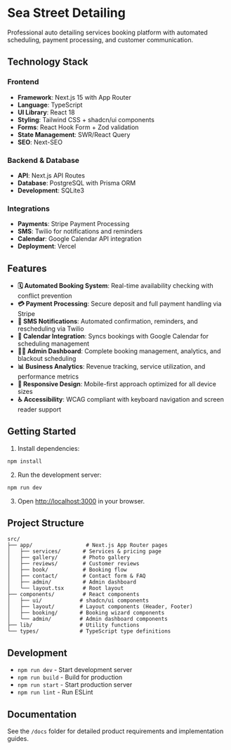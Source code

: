 # Sea Street Detailing

Professional auto detailing services booking platform with automated scheduling, payment processing, and customer communication.

## Technology Stack

### Frontend
- **Framework**: Next.js 15 with App Router
- **Language**: TypeScript
- **UI Library**: React 18
- **Styling**: Tailwind CSS + shadcn/ui components
- **Forms**: React Hook Form + Zod validation
- **State Management**: SWR/React Query
- **SEO**: Next-SEO

### Backend & Database
- **API**: Next.js API Routes
- **Database**: PostgreSQL with Prisma ORM
- **Development**: SQLite3

### Integrations
- **Payments**: Stripe Payment Processing
- **SMS**: Twilio for notifications and reminders
- **Calendar**: Google Calendar API integration
- **Deployment**: Vercel

## Features

- **🗓️ Automated Booking System**: Real-time availability checking with conflict prevention
- **💳 Payment Processing**: Secure deposit and full payment handling via Stripe
- **📱 SMS Notifications**: Automated confirmation, reminders, and rescheduling via Twilio
- **📅 Calendar Integration**: Syncs bookings with Google Calendar for scheduling management
- **👨‍💼 Admin Dashboard**: Complete booking management, analytics, and blackout scheduling
- **📊 Business Analytics**: Revenue tracking, service utilization, and performance metrics
- **🎨 Responsive Design**: Mobile-first approach optimized for all device sizes
- **♿ Accessibility**: WCAG compliant with keyboard navigation and screen reader support

## Getting Started

1. Install dependencies:
```bash
npm install
```

2. Run the development server:
```bash
npm run dev
```

3. Open [http://localhost:3000](http://localhost:3000) in your browser.

## Project Structure

```
src/
├── app/                 # Next.js App Router pages
│   ├── services/       # Services & pricing page
│   ├── gallery/        # Photo gallery
│   ├── reviews/        # Customer reviews
│   ├── book/           # Booking flow
│   ├── contact/        # Contact form & FAQ
│   ├── admin/          # Admin dashboard
│   └── layout.tsx      # Root layout
├── components/         # React components
│   ├── ui/            # shadcn/ui components
│   ├── layout/        # Layout components (Header, Footer)
│   ├── booking/       # Booking wizard components
│   └── admin/         # Admin dashboard components
├── lib/               # Utility functions
└── types/             # TypeScript type definitions
```

## Development

- `npm run dev` - Start development server
- `npm run build` - Build for production
- `npm run start` - Start production server
- `npm run lint` - Run ESLint

## Documentation

See the `/docs` folder for detailed product requirements and implementation guides.